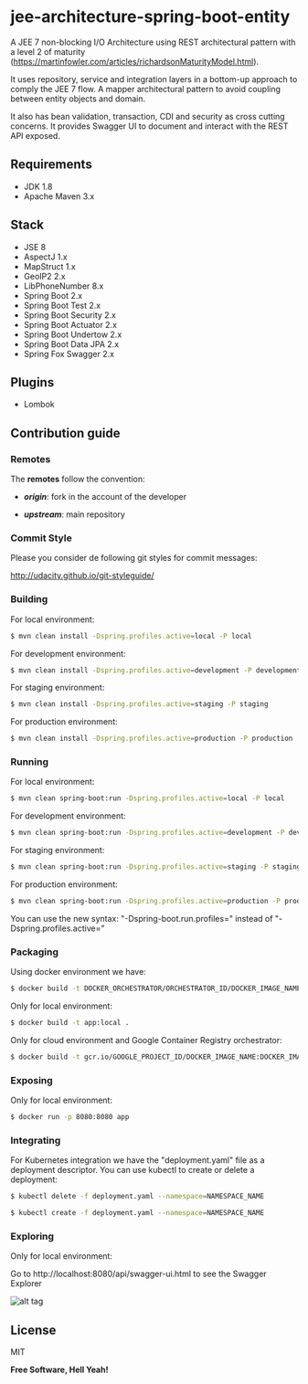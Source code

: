 # jee-architecture-spring-boot-entity
A JEE 7 non-blocking I/O Architecture using REST architectural pattern with a level 2 of maturity (https://martinfowler.com/articles/richardsonMaturityModel.html).

It uses repository, service and integration layers in a bottom-up approach to comply the JEE 7 flow. A mapper architectural pattern to avoid coupling between entity objects and domain.

It also has bean validation, transaction, CDI and security as cross cutting concerns. It provides Swagger UI to document and interact with the REST API exposed.

## Requirements

- JDK 1.8
- Apache Maven 3.x

## Stack

- JSE 8
- AspectJ 1.x
- MapStruct 1.x
- GeoIP2 2.x
- LibPhoneNumber 8.x
- Spring Boot 2.x
- Spring Boot Test 2.x
- Spring Boot Security 2.x
- Spring Boot Actuator 2.x
- Spring Boot Undertow 2.x
- Spring Boot Data JPA 2.x
- Spring Fox Swagger 2.x

## Plugins

- Lombok

## Contribution guide

### Remotes

The **remotes** follow the convention:

- _**origin**_: fork in the account of the developer

- _**upstream**_: main repository

### Commit Style

Please you consider de following git styles for commit messages:

http://udacity.github.io/git-styleguide/

### Building

For local environment:

```sh
$ mvn clean install -Dspring.profiles.active=local -P local
```

For development environment:

```sh
$ mvn clean install -Dspring.profiles.active=development -P development
```

For staging environment:

```sh
$ mvn clean install -Dspring.profiles.active=staging -P staging
```

For production environment:

```sh
$ mvn clean install -Dspring.profiles.active=production -P production
```

### Running

For local environment:

```sh
$ mvn clean spring-boot:run -Dspring.profiles.active=local -P local
```

For development environment:

```sh
$ mvn clean spring-boot:run -Dspring.profiles.active=development -P development
```

For staging environment:

```sh
$ mvn clean spring-boot:run -Dspring.profiles.active=staging -P staging
```

For production environment:

```sh
$ mvn clean spring-boot:run -Dspring.profiles.active=production -P production
```

You can use the new syntax: "-Dspring-boot.run.profiles=" instead of "-Dspring.profiles.active="

### Packaging

Using docker environment we have:

```sh
$ docker build -t DOCKER_ORCHESTRATOR/ORCHESTRATOR_ID/DOCKER_IMAGE_NAME:DOCKER_IMAGE_TAG .
```

Only for local environment:

```sh
$ docker build -t app:local .
```

Only for cloud environment and Google Container Registry orchestrator:

```sh
$ docker build -t gcr.io/GOOGLE_PROJECT_ID/DOCKER_IMAGE_NAME:DOCKER_IMAGE_TAG .
```

### Exposing

Only for local environment:

```sh
$ docker run -p 8080:8080 app
```

### Integrating

For Kubernetes integration we have the "deployment.yaml" file as a deployment descriptor. You can use kubectl to create or delete a deployment:

```sh
$ kubectl delete -f deployment.yaml --namespace=NAMESPACE_NAME
```

```sh
$ kubectl create -f deployment.yaml --namespace=NAMESPACE_NAME
```

### Exploring

Only for local environment:

Go to http://localhost:8080/api/swagger-ui.html to see the Swagger Explorer

![alt tag](https://raw.githubusercontent.com/rpinaa/jee-architecture-spring-boot-entity/master/swagger-api.png)

## License

MIT

**Free Software, Hell Yeah!**
